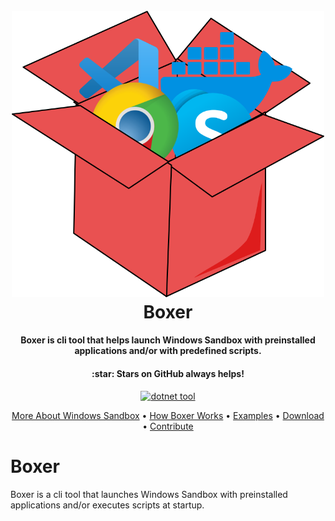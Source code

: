 <h1 align="center">
  <br>
  <img width="500" alt="scoopBoxLogo" src="assets/Icon.png">
  <br>
  Boxer
  <br>
</h1>

<h4 align="center">Boxer is cli tool that helps launch Windows Sandbox with preinstalled applications and/or with predefined scripts.</h4>
<h4 align="center">:star: Stars on GitHub always helps!</h4>

<p align="center">
  <a href="https://www.nuget.org/packages/ScoopBox/">
    <img src="https://img.shields.io/badge/boxer-dotnet%20tool-red" alt="dotnet tool">
  </a>
</p>

<p align="center">
  <a href="#more-about-windows-sandbox">More About Windows Sandbox</a> •
  <a href="#how-scoopbox-works">How Boxer Works</a> •
  <a href="#examples">Examples</a> •
  <a href="#download">Download</a> •
  <a href="#contribute">Contribute</a>
</p>

# Boxer
Boxer is a cli tool that launches Windows Sandbox with preinstalled applications and/or executes scripts at startup.
